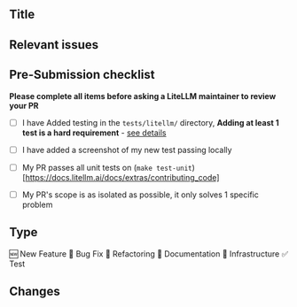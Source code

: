 ## Title

<!-- e.g. "Implement user authentication feature" -->

## Relevant issues

<!-- e.g. "Fixes #000" -->

## Pre-Submission checklist

**Please complete all items before asking a LiteLLM maintainer to review your PR**

- [ ] I have Added testing in the `tests/litellm/` directory, **Adding at least 1 test is a hard requirement** - [see details](https://docs.litellm.ai/docs/extras/contributing_code)
- [ ] I have added a screenshot of my new test passing locally 
- [ ] My PR passes all unit tests on (`make test-unit`)[https://docs.litellm.ai/docs/extras/contributing_code]
- [ ] My PR's scope is as isolated as possible, it only solves 1 specific problem


## Type

<!-- Select the type of Pull Request -->
<!-- Keep only the necessary ones -->

🆕 New Feature
🐛 Bug Fix
🧹 Refactoring
📖 Documentation
🚄 Infrastructure
✅ Test

## Changes


